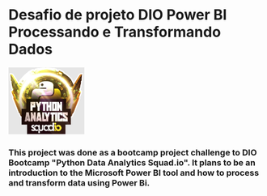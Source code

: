 # Desafio de projeto DIO Power BI Processando e Transformando Dados

<p align="left">
  <img src="https://github.com/Tiago-Vitali/Desafio-de-projeto-Power-Bi/blob/main/logo.jpg?raw=true" width="150">
</p>

### This project was done as a bootcamp project challenge to DIO Bootcamp "Python Data Analytics Squad.io". It plans to be an introduction to the Microsoft Power BI tool and how to process and transform data using Power Bi.
